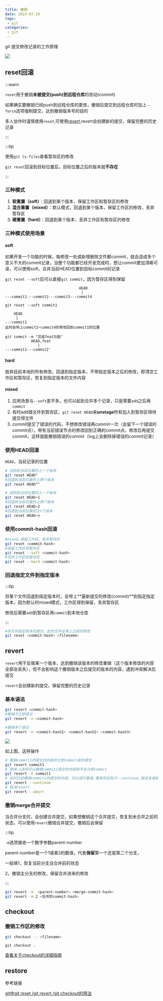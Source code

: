 ```yaml
---
title: 撤销
date: 2023-07-20
tags:
 - git
categories:
 - git
---
```


git 提交修改记录的工作原理

![](/img/workflow.png)

## reset回滚

:::warn

`reset`用于撤销**未被提交(push)到远程仓库**的改动(commit)

如果确实要撤销已经push到远程仓库的更改，撤销后提交到远程仓库时加上`--force`选项强制提交，达到撤销版本号的目的

多人协作时谨慎使用`reset`,可使用[revert](#revert),revert会创建新的提交，保留完整的历史记录

:::

:::tip

使用`git ls-files`查看暂存区的修改

`git reset`回滚到目标位置后，目标位置之后的版本就**不存在**

:::

### 三种模式

1. **软重置（soft）**：回退到某个版本，保留工作区和暂存区的修改
2. **混合重置（mixed）**：默认模式，回退到某个版本，保留工作区的修改，丢弃暂存区
3. **硬重置（hard）**：回退到某个版本，丢弃工作区和暂存区的修改

### 三种模式使用场景

#### soft

如果开发一个功能的时候，每修改一处或新增删除文件都commit，就会造成多个意义不大的commit记录，当整个功能都已经开发完成时，想让commit更加清晰可读，可以使用soft，合并当前HEAD位置到目标commit的记录

`git reset --soft`后可以直接`git commit`，因为暂存区得到保留

```
                                  HEAD
                                   |
---commit1---commit2---commit3---commit4

git reset --soft commit1

    HEAD
     |
---commit1
此时会带上commit2~commit4的修改回到commit1的位置

git commit -m "完成feat功能"
            HEAD,feat
               |
---commit1---commit2'
```

#### hard

放弃目前本地的所有修改，回退到指定版本，不带指定版本之后的修改，即清空工作区和暂存区，恢复到指定版本的文件内容

#### mixed

1. 应用场景与`--soft`差不多，也可以起到合并多个记录，只是需要`add`之后再`commit`
2. 有时add错文件到暂存区，`git reset HEAD`来**unstage**所有加入到暂存区得待提交得文件
3. commit提交了错误的代码，不想修改错误再commit一次（会留下一个错误的commit点），带有当前错误节点的修改回到正确的commit点，修改后再提交commit，这样就能撤销错误的commit（log上会删除掉错误的commit记录）

### 使用HEAD回滚

`HEAD`，当前记录的位置

<CodeGroup>

 <CodeGroupItem title="HEAD^">

```bash
# 回到到当前位置的上一个版本
git reset HEAD^
#回退到当前位置的上两个版本
git reset HEAD^^
```

 </CodeGroupItem>

 <CodeGroupItem title="HEAD~n">

```bash
# 回到到当前位置的上一个版本
git reset HEAD~1
#回退到当前位置的上两个版本
git reset HEAD~2
#回退到当前位置的上n个版本
git reset HEAD~n
```

 </CodeGroupItem>

</CodeGroup>

### 使用commit-hash回滚

```bash
#mixed,保留工作区，丢弃暂存区
git reset <commit-hash>
#保留工作区和暂存区
git reset --soft <commit-hash>
#丢弃工作区和暂存区
git reset --hard <commit-hash>
```

### 回退指定文件到指定版本

:::tip

将某个文件回退到指定版本时，会带上**最新提交的修改(commit)**到指定指定版本，因为默认时mixed模式，工作区得到保留，丢弃暂存区

修改后需要`add`到暂存区再`commit`到本地仓库

:::

```bash
#将文件指定版本的提交，此时文件会带上之前的修改
git reset <commit-hash> <filename>
```

## revert

`revert`用于反做某一个版本，达到撤销该版本的修改重做（这个版本修改的内容全部会丢失），但不会影响这个撤销版本之后提交的版本的内容，遇到冲突解决后提交

`revert`会创建新的提交，保留完整的历史记录

### 基本语法

```bash
git revert <commit-hash>
#撤销不立即提交
git revert -n <commit-hash>

#撤销多个提交
git revert -n <commit-hash1> <commit-hash2> <commit-hash3>
```

![](/img/revert.jpg)

如上图，这样操作

```bash
# 撤销commit1的提交的内容并立即commit新的提交
git revert commit1
# 使用-n选项可以撤销commit1提交的内容但不会立即commit
git revert -n commit1
# 此时已经撤销commit1的提交的内容，可以进行重做,重做完后执行--continue,就会生成新的提交
git revert --continue
# 取消revert
git revert --abort
```

### 撤销merge合并提交

当合并分支时，会创建合并提交，如果想撤销这个合并提交，恢复到未合并之前的状态，可以使用`revert`撤销合并提交，撤销后会保留

:::tip

`-m`选项接收一个数字参数parent-number

parent-number是一个1或者2的数值，代表**保留**第一个还是第二个分支，

一般填1，恢复当前分支没合并前的状态

2，撤销主分支的修改，保留合并进来的修改

:::

```bash
git revert -m  <parent-number> <merge-commit-hash>
git revert -m 2 <合并的commit-hash>
```

## checkout

### 撤销工作区的修改 

<CodeGroup>

 <CodeGroupItem title="指定文件">

```bash
git checkout -- <filename>
```

</CodeGroupItem>

 <CodeGroupItem title="所有修改">

```
git checkout .
```

 </CodeGroupItem>

</CodeGroup>

[查看关于checkout的详细指南](/docs/git/checkout)

## restore

参考链接

[git中git reset /git revert /git checkout的用法](https://blog.csdn.net/ITerated/article/details/106993603)

